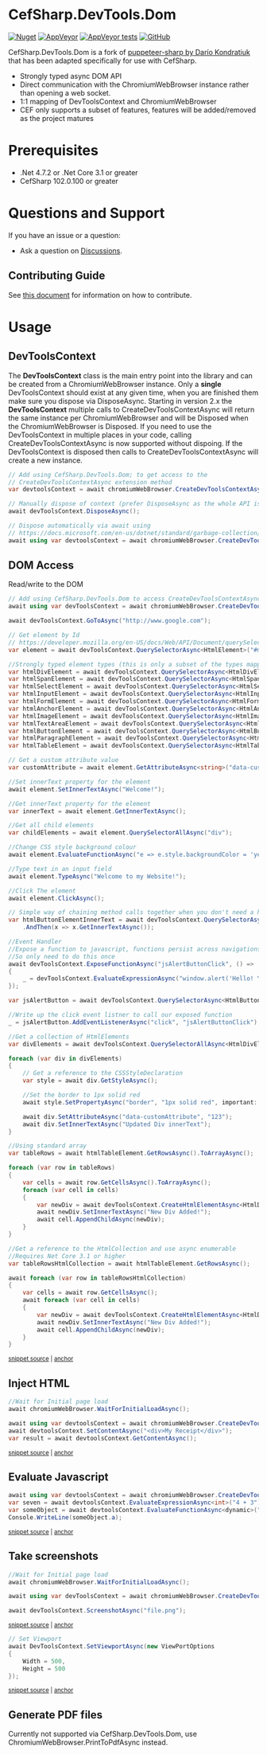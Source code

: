 # CefSharp.DevTools.Dom

[![Nuget](https://img.shields.io/nuget/v/CefSharp.DevTools.Dom?style=for-the-badge)](https://www.nuget.org/packages/CefSharp.DevTools.Dom/)
[![AppVeyor](https://img.shields.io/appveyor/build/cefsharp/puppeteer?style=for-the-badge)](https://ci.appveyor.com/project/cefsharp/puppeteer)
[![AppVeyor tests](https://img.shields.io/appveyor/tests/cefsharp/puppeteer?style=for-the-badge)](https://ci.appveyor.com/project/cefsharp/puppeteer/build/tests)
[![GitHub](https://img.shields.io/github/license/cefsharp/puppeteer?style=for-the-badge)](https://github.com/cefsharp/Puppeteer/blob/main/LICENSE)

CefSharp.DevTools.Dom is a fork of [puppeteer-sharp by Darío Kondratiuk](https://github.com/hardkoded/puppeteer-sharp) that has been adapted specifically for use with CefSharp.
- Strongly typed async DOM API
- Direct communication with the ChromiumWebBrowser instance rather than opening a web socket.
- 1:1 mapping of DevToolsContext and ChromiumWebBrowser
- CEF only supports a subset of features, features will be added/removed as the project matures

# Prerequisites

 * .Net 4.7.2 or .Net Core 3.1 or greater
 * CefSharp 102.0.100 or greater

# Questions and Support

If you have an issue or a question:

* Ask a question on [Discussions](https://github.com/cefsharp/CefSharp.DevTools.Dom/discussions).

## Contributing Guide

See [this document](CONTRIBUTING.md) for information on how to contribute.

# Usage

## DevToolsContext

The **DevToolsContext** class is the main entry point into the library and can be created from a
ChromiumWebBrowser instance.
Only a **single** DevToolsContext should exist at any given time, when you are finished them make sure you
dispose via DisposeAsync.
Starting in version 2.x the **DevToolsContext** multiple calls to CreateDevToolsContextAsync will return the same
instance per ChromiumWebBrowser and will be Disposed when the ChromiumWebBrowser is Disposed. If you need to use
the DevToolsContext in multiple places in your code, calling CreateDevToolsContextAsync is now supported without dispoing.
If the DevToolsContext is disposed then calls to CreateDevToolsContextAsync will create a new instance.

```c#
// Add using CefSharp.DevTools.Dom; to get access to the
// CreateDevToolsContextAsync extension method
var devtoolsContext = await chromiumWebBrowser.CreateDevToolsContextAsync();

// Manually dispose of context (prefer DisposeAsync as the whole API is async)
await devToolsContext.DisposeAsync();
```

```c#
// Dispose automatically via await using
// https://docs.microsoft.com/en-us/dotnet/standard/garbage-collection/implementing-disposeasync#using-async-disposable
await using var devtoolsContext = await chromiumWebBrowser.CreateDevToolsContextAsync();
```

## DOM Access

Read/write to the DOM
<!-- snippet: QuerySelector -->
<a id='snippet-queryselector'></a>
```cs
// Add using CefSharp.DevTools.Dom to access CreateDevToolsContextAsync and related extension methods.
await using var devToolsContext = await chromiumWebBrowser.CreateDevToolsContextAsync();

await devToolsContext.GoToAsync("http://www.google.com");

// Get element by Id
// https://developer.mozilla.org/en-US/docs/Web/API/Document/querySelector
var element = await devToolsContext.QuerySelectorAsync<HtmlElement>("#myElementId");

//Strongly typed element types (this is only a subset of the types mapped)
var htmlDivElement = await devToolsContext.QuerySelectorAsync<HtmlDivElement>("#myDivElementId");
var htmlSpanElement = await devToolsContext.QuerySelectorAsync<HtmlSpanElement>("#mySpanElementId");
var htmlSelectElement = await devToolsContext.QuerySelectorAsync<HtmlSelectElement>("#mySelectElementId");
var htmlInputElement = await devToolsContext.QuerySelectorAsync<HtmlInputElement>("#myInputElementId");
var htmlFormElement = await devToolsContext.QuerySelectorAsync<HtmlFormElement>("#myFormElementId");
var htmlAnchorElement = await devToolsContext.QuerySelectorAsync<HtmlAnchorElement>("#myAnchorElementId");
var htmlImageElement = await devToolsContext.QuerySelectorAsync<HtmlImageElement>("#myImageElementId");
var htmlTextAreaElement = await devToolsContext.QuerySelectorAsync<HtmlImageElement>("#myTextAreaElementId");
var htmlButtonElement = await devToolsContext.QuerySelectorAsync<HtmlButtonElement>("#myButtonElementId");
var htmlParagraphElement = await devToolsContext.QuerySelectorAsync<HtmlParagraphElement>("#myParagraphElementId");
var htmlTableElement = await devToolsContext.QuerySelectorAsync<HtmlTableElement>("#myTableElementId");

// Get a custom attribute value
var customAttribute = await element.GetAttributeAsync<string>("data-customAttribute");

//Set innerText property for the element
await element.SetInnerTextAsync("Welcome!");

//Get innerText property for the element
var innerText = await element.GetInnerTextAsync();

//Get all child elements
var childElements = await element.QuerySelectorAllAsync("div");

//Change CSS style background colour
await element.EvaluateFunctionAsync("e => e.style.backgroundColor = 'yellow'");

//Type text in an input field
await element.TypeAsync("Welcome to my Website!");

//Click The element
await element.ClickAsync();

// Simple way of chaining method calls together when you don't need a handle to the HtmlElement
var htmlButtonElementInnerText = await devToolsContext.QuerySelectorAsync<HtmlButtonElement>("#myButtonElementId")
    .AndThen(x => x.GetInnerTextAsync());

//Event Handler
//Expose a function to javascript, functions persist across navigations
//So only need to do this once
await devToolsContext.ExposeFunctionAsync("jsAlertButtonClick", () =>
{
    _ = devToolsContext.EvaluateExpressionAsync("window.alert('Hello! You invoked window.alert()');");
});

var jsAlertButton = await devToolsContext.QuerySelectorAsync<HtmlButtonElement>("#jsAlertButton");

//Write up the click event listner to call our exposed function
_ = jsAlertButton.AddEventListenerAsync("click", "jsAlertButtonClick");

//Get a collection of HtmlElements
var divElements = await devToolsContext.QuerySelectorAllAsync<HtmlDivElement>("div");

foreach (var div in divElements)
{
    // Get a reference to the CSSStyleDeclaration
    var style = await div.GetStyleAsync();

    //Set the border to 1px solid red
    await style.SetPropertyAsync("border", "1px solid red", important: true);

    await div.SetAttributeAsync("data-customAttribute", "123");
    await div.SetInnerTextAsync("Updated Div innerText");
}

//Using standard array
var tableRows = await htmlTableElement.GetRowsAsync().ToArrayAsync();

foreach (var row in tableRows)
{
    var cells = await row.GetCellsAsync().ToArrayAsync();
    foreach (var cell in cells)
    {
        var newDiv = await devToolsContext.CreateHtmlElementAsync<HtmlDivElement>("div");
        await newDiv.SetInnerTextAsync("New Div Added!");
        await cell.AppendChildAsync(newDiv);
    }
}

//Get a reference to the HtmlCollection and use async enumerable
//Requires Net Core 3.1 or higher
var tableRowsHtmlCollection = await htmlTableElement.GetRowsAsync();

await foreach (var row in tableRowsHtmlCollection)
{
    var cells = await row.GetCellsAsync();
    await foreach (var cell in cells)
    {
        var newDiv = await devToolsContext.CreateHtmlElementAsync<HtmlDivElement>("div");
        await newDiv.SetInnerTextAsync("New Div Added!");
        await cell.AppendChildAsync(newDiv);
    }
}
```
<sup><a href='/lib/PuppeteerSharp.Tests/QuerySelectorTests/DevToolsContextQuerySelectorTests.cs#L22-L128' title='Snippet source file'>snippet source</a> | <a href='#snippet-queryselector' title='Start of snippet'>anchor</a></sup>
<!-- endSnippet -->

## Inject HTML
<!-- snippet: SetContentAsync -->
<a id='snippet-setcontentasync'></a>
```cs
//Wait for Initial page load
await chromiumWebBrowser.WaitForInitialLoadAsync();

await using var devtoolsContext = await chromiumWebBrowser.CreateDevToolsContextAsync();
await devtoolsContext.SetContentAsync("<div>My Receipt</div>");
var result = await devtoolsContext.GetContentAsync();
```
<sup><a href='/lib/PuppeteerSharp.Tests/DevToolsContextTests/SetContentTests.cs#L25-L33' title='Snippet source file'>snippet source</a> | <a href='#snippet-setcontentasync' title='Start of snippet'>anchor</a></sup>
<!-- endSnippet -->

## Evaluate Javascript

<!-- snippet: Evaluate -->
<a id='snippet-evaluate'></a>
```cs
await using var devtoolsContext = await chromiumWebBrowser.CreateDevToolsContextAsync();
var seven = await devtoolsContext.EvaluateExpressionAsync<int>("4 + 3");
var someObject = await devtoolsContext.EvaluateFunctionAsync<dynamic>("(value) => ({a: value})", 5);
Console.WriteLine(someObject.a);
```
<sup><a href='/lib/PuppeteerSharp.Tests/QuerySelectorTests/ElementHandleQuerySelectorEvalTests.cs#L21-L26' title='Snippet source file'>snippet source</a> | <a href='#snippet-evaluate' title='Start of snippet'>anchor</a></sup>
<!-- endSnippet -->

## Take screenshots

<!-- snippet: Screenshot -->
<a id='snippet-screenshot'></a>
```cs
//Wait for Initial page load
await chromiumWebBrowser.WaitForInitialLoadAsync();

await using var devToolsContext = await chromiumWebBrowser.CreateDevToolsContextAsync();

await devToolsContext.ScreenshotAsync("file.png");
```
<sup><a href='/lib/PuppeteerSharp.Tests/ScreenshotTests/ElementHandleScreenshotTests.cs#L23-L30' title='Snippet source file'>snippet source</a> | <a href='#snippet-screenshot' title='Start of snippet'>anchor</a></sup>
<!-- endSnippet -->

<!-- snippet: SetViewportAsync -->
<a id='snippet-setviewportasync'></a>
```cs
// Set Viewport
await DevToolsContext.SetViewportAsync(new ViewPortOptions
{
    Width = 500,
    Height = 500
});
```
<sup><a href='/lib/PuppeteerSharp.Tests/ScreenshotTests/ElementHandleScreenshotTests.cs#L37-L44' title='Snippet source file'>snippet source</a> | <a href='#snippet-setviewportasync' title='Start of snippet'>anchor</a></sup>
<!-- endSnippet -->

## Generate PDF files

Currently not supported via CefSharp.DevTools.Dom, use ChromiumWebBrowser.PrintToPdfAsync instead.

